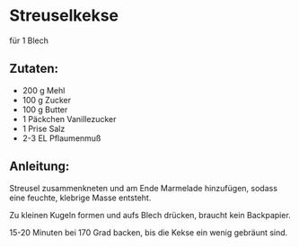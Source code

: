 Streuselkekse
===
für 1 Blech

Zutaten:
---
- 200 g Mehl
- 100 g Zucker
- 100 g Butter
- 1 Päckchen Vanillezucker
- 1 Prise Salz
- 2-3 EL Pflaumenmuß

Anleitung:
---
Streusel zusammenkneten und am Ende Marmelade hinzufügen, sodass eine feuchte, klebrige Masse entsteht.

Zu kleinen Kugeln formen und aufs Blech drücken, braucht kein Backpapier.

15-20 Minuten bei 170 Grad backen, bis die Kekse ein wenig gebräunt sind.